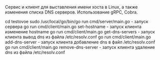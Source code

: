 Сервис и клиент для выставления имени хоста в Linux, а также изменения списка DNS серверов. Использование gRPC, Cobra.

cd testovoe
sudo /usr/local/go/bin/go run cmd/server/main.go - запуск сервера
go run cmd/client/main.go set-hostname <name> - запуск клиента изменение hostname
go run cmd/client/main.go get-dns-servers - запуск клиента вывод dns из файла /etc/resolv.conf
go run cmd/client/main.go add-dns-server <dns> - запуск клиента добавление dns в файл /etc/resolv.conf
go run cmd/client/main.go remove-dns-server <dns> - запуск клиента удаление dns из файла /etc/resolv.conf
